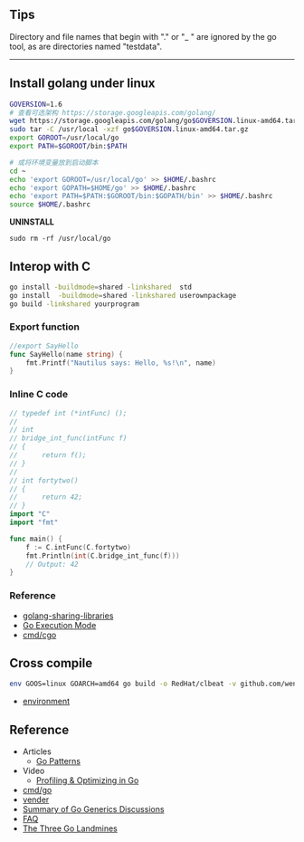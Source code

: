 
## Tips

Directory and file names that begin with "." or "_ " are ignored by the go tool, as are directories named "testdata".

----



## Install golang under linux
```bash
GOVERSION=1.6
# 查看可选架构 https://storage.googleapis.com/golang/
wget https://storage.googleapis.com/golang/go$GOVERSION.linux-amd64.tar.gz
sudo tar -C /usr/local -xzf go$GOVERSION.linux-amd64.tar.gz
export GOROOT=/usr/local/go
export PATH=$GOROOT/bin:$PATH

# 或将环境变量放到启动脚本
cd ~
echo 'export GOROOT=/usr/local/go' >> $HOME/.bashrc
echo 'export GOPATH=$HOME/go' >> $HOME/.bashrc
echo 'export PATH=$PATH:$GOROOT/bin:$GOPATH/bin' >> $HOME/.bashrc
source $HOME/.bashrc
```

__UNINSTALL__

```
sudo rm -rf /usr/local/go
```

## Interop with C

```bash
go install -buildmode=shared -linkshared  std
go install  -buildmode=shared -linkshared userownpackage
go build -linkshared yourprogram
```

### Export function

```go
//export SayHello
func SayHello(name string) {
	fmt.Printf("Nautilus says: Hello, %s!\n", name)
}
```

### Inline C code
```go
// typedef int (*intFunc) ();
//
// int
// bridge_int_func(intFunc f)
// {
//		return f();
// }
//
// int fortytwo()
// {
//	    return 42;
// }
import "C"
import "fmt"

func main() {
	f := C.intFunc(C.fortytwo)
	fmt.Println(int(C.bridge_int_func(f)))
	// Output: 42
}
```

### Reference

* [golang-sharing-libraries](http://blog.ralch.com/tutorial/golang-sharing-libraries/)
* [Go Execution Mode](https://docs.google.com/document/d/1nr-TQHw_er6GOQRsF6T43GGhFDelrAP0NqSS_00RgZQ/edit)
* [cmd/cgo](https://golang.org/cmd/cgo/)

## Cross compile
```bash
env GOOS=linux GOARCH=amd64 go build -o RedHat/clbeat -v github.com/wenerme/clbeat
```

* [environment](https://golang.org/doc/install/source#environment)

## Reference
* Articles
	* [Go Patterns](http://www.infoq.com/news/2016/03/go-patterns)
* Video
	* [Profiling & Optimizing in Go](https://www.youtube.com/watch?v=xxDZuPEgbBU)
* [cmd/go](https://golang.org/cmd/go/)
* [vender](https://docs.google.com/document/d/1Bz5-UB7g2uPBdOx-rw5t9MxJwkfpx90cqG9AFL0JAYo/edit)
* [Summary of Go Generics Discussions](https://docs.google.com/document/d/1vrAy9gMpMoS3uaVphB32uVXX4pi-HnNjkMEgyAHX4N4/edit#heading=h.vuko0u3txoew)
* [FAQ](http://golang.org/doc/faq)
* [The Three Go Landmines](https://gist.github.com/lavalamp/4bd23295a9f32706a48f)
